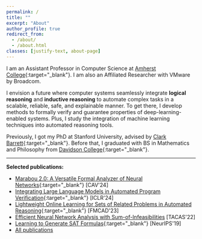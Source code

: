 ```yaml
---
permalink: /
title: ""
excerpt: "About"
author_profile: true
redirect_from: 
  - /about/
  - /about.html
classes: [justify-text, about-page]
---
```



I am an Assistant Professor in Computer Science at [Amherst College](https://www.amherst.edu){:target="_blank"}. I am also an Affiliated Researcher with VMware by Broadcom.

I envision a future where computer systems seamlessly integrate **logical reasoning** and **inductive reasoning** to automate complex tasks in a scalable, reliable, safe, and explainable manner. To get there, I develop methods to formally verify and guarantee properties of deep-learning-enabled systems. Plus, I study the integration of machine learning techniques into automated reasoning tools. 

Previously, I got my PhD at Stanford University, advised by [Clark Barrett](https://theory.stanford.edu/~barrett/){:target="_blank"}. Before that, I graduated with BS in Mathematics and Philosophy from [Davidson College](https://www.davidson.edu/){:target="_blank"}.

-------------------

**Selected publications:**
- [Marabou 2.0: A Versatile Formal Analyzer of Neural Networks](https://arxiv.org/abs/2401.14461){:target="_blank"} [CAV'24]
- [Integrating Large Language Models in Automated Program Verification](https://arxiv.org/abs/2310.04870){:target="_blank"} [ICLR'24]
- [Lightweight Online Learning for Sets of Related Problems in Automated Reasoning](https://arxiv.org/abs/2305.11087){:target="_blank"} [FMCAD'23]
- [Efficient Neural Network Analysis with Sum-of-Infeasibilities](https://link.springer.com/chapter/10.1007/978-3-030-99524-9_8) [TACAS'22]
- [Learning to Generate SAT Formulas](https://arxiv.org/abs/1910.13445){:target="_blank"} [NeurIPS'19]
- [All publications](https://wu-haoze.github.io/publications/)
